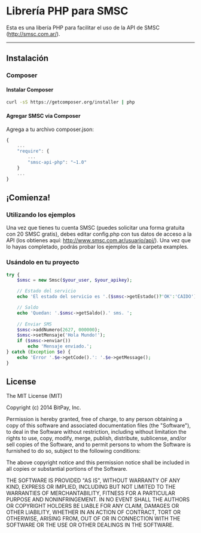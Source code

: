 Librería PHP para SMSC
================

Esta es una libería PHP para facilitar el uso de la API de SMSC (http://smsc.com.ar/).

-----------

## Instalación

### Composer

#### Instalar Composer

```bash
curl -sS https://getcomposer.org/installer | php
```

#### Agregar SMSC via Composer

Agrega a tu archivo composer.json:

```javascript
{
    ...
    "require": {
        ...
        "smsc-api-php": "~1.0"
    }
    ...
}
```

## ¡Comienza!

### Utilizando los ejemplos

Una vez que tienes tu cuenta SMSC (puedes solicitar una forma gratuita con 20 SMSC gratis), debes
editar config.php con tus datos de acceso a la API (los obtienes aquí: http://www.smsc.com.ar/usuario/api/).
Una vez que lo hayas completado, podrás probar los ejemplos de la carpeta examples.

### Usándolo en tu proyecto

```php
try {
	$smsc = new Smsc($your_user, $your_apikey);

	// Estado del servicio
	echo 'El estado del servicio es '.($smsc->getEstado()?'OK':'CAIDO').'. ';

	// Saldo
	echo 'Quedan: '.$smsc->getSaldo().' sms. ';
	
	// Enviar SMS
	$smsc->addNumero(2627, 000000);
	$smsc->setMensaje('Hola Mundo!');
	if ($smsc->enviar())
		echo 'Mensaje enviado.';
} catch (Exception $e) {
	echo 'Error '.$e->getCode().': '.$e->getMessage();
}
```

## License

The MIT License (MIT)

Copyright (c) 2014 BitPay, Inc.

Permission is hereby granted, free of charge, to any person obtaining a copy
of this software and associated documentation files (the "Software"), to deal
in the Software without restriction, including without limitation the rights
to use, copy, modify, merge, publish, distribute, sublicense, and/or sell
copies of the Software, and to permit persons to whom the Software is
furnished to do so, subject to the following conditions:

The above copyright notice and this permission notice shall be included in all
copies or substantial portions of the Software.

THE SOFTWARE IS PROVIDED "AS IS", WITHOUT WARRANTY OF ANY KIND, EXPRESS OR
IMPLIED, INCLUDING BUT NOT LIMITED TO THE WARRANTIES OF MERCHANTABILITY,
FITNESS FOR A PARTICULAR PURPOSE AND NONINFRINGEMENT. IN NO EVENT SHALL THE
AUTHORS OR COPYRIGHT HOLDERS BE LIABLE FOR ANY CLAIM, DAMAGES OR OTHER
LIABILITY, WHETHER IN AN ACTION OF CONTRACT, TORT OR OTHERWISE, ARISING FROM,
OUT OF OR IN CONNECTION WITH THE SOFTWARE OR THE USE OR OTHER DEALINGS IN THE
SOFTWARE.